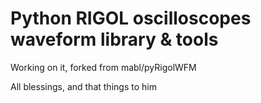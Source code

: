 # Python RIGOL oscilloscopes waveform library & tools

Working on it, forked from mabl/pyRigolWFM

All blessings, and that things to him
